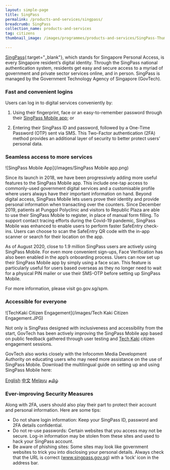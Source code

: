 ```yaml
---
layout: simple-page
title: SingPass
permalink: /products-and-services/singpass/
breadcrumb: SingPass
collection_name: products-and-services
tag: citizens
thumbnail_image: /images/programmes/products-and-services/SingPass-Thumbnail.jpg
      
---
```


[SingPass](https://www.singpass.gov.sg/spauth/login/loginpage?URL=%2F&TAM_OP=login){:target="_blank"}, which stands for Singapore Personal Access, is every Singapore resident’s digital identity. Through the SingPass national authentication system, residents get easy and secure access to a myriad of government and private sector services online, and in person. SingPass is managed by the Government Technology Agency of Singapore (GovTech). 

### **Fast and convenient logins**

Users can log in to digital services conveniently by:
1. Using their fingerprint, face or an easy-to-remember password through their [SingPass Mobile app](go.gov.sg/spm); or 

2. Entering their SingPass ID and password, followed by a One-Time Password (OTP) sent via SMS.
This Two-Factor authentication (2FA) method provides an additional layer of security to better protect users’ personal data.

### **Seamless access to more services**

![SingPass Mobile App](/images/SingPass Mobile app.png)

Since its launch in 2018, we have been progressively adding more useful features to the SingPass Mobile app. This include one-tap access to commonly-used government digital services and a customisable profile where users always have their important information on hand.
Beyond digital access, SingPass Mobile lets users prove their identity and provide personal information when transacting over the counters. Since December 2019, patients at Punggol Polyclinic and visitors to Republic Plaza are able to use their SingPass Mobile to register, in place of manual form filling.
To support contact tracing efforts during the Covid-19 pandemic, SingPass Mobile was enhanced to enable users to perform faster SafeEntry check-ins. Users can choose to scan the SafeEntry QR code with the in-app scanner or search for their location on the app.

As of August 2020, close to 1.9 million SingPass users are actively using SingPass Mobile. For even more convenient sign-ups, Face Verification has also been enabled in the app’s onboarding process. Users can now set up their SingPass Mobile app by simply using a face scan. This feature is particularly useful for users based overseas as they no longer need to wait for a physical PIN mailer or use their SMS-OTP before setting up SingPass Mobile.

For more information, please visit go.gov.sg/spm.

### **Accessible for everyone**

![TechKaki Citizen Engagement](/images/Tech Kaki Citizen Engagement.JPG)

Not only is SingPass designed with inclusiveness and accessibility from the start, GovTech has been actively improving the SingPass Mobile app based on public feedback gathered through user testing and [Tech Kaki](https://www.tech.gov.sg/products-and-services/tech-kaki-community/) citizen engagement sessions.

GovTech also works closely with the Infocomm Media Development Authority on educating users who may need more assistance on the use of SingPass Mobile. Download the multilingual guide on setting up and using SingPass Mobile here:

[English](go.gov.sg/spm-tipsheet-en)
[中文](go.gov.sg/spm-tipsheet-ch)
[Melayu](go.gov.sg/spm-tipsheet-m)
[தமிழ்](go.gov.sg/spm-tipsheet-t)

### **Ever-improving Security Measures**

Along with 2FA, users should also play their part to protect their account and personal information. Here are some tips:
- Do not share login information: Keep your SingPass ID, password and 2FA details confidential.
- Do not re-use passwords: Certain websites that you access may not be secure. Log-in information may be stolen from these sites and used to hack your SingPass account.
- Be aware of phishing sites: Some sites may look like government websites to trick you into disclosing your personal details. Always check that the URL is correct (www.singpass.gov.sg) with a ‘lock’ icon in the address bar.
